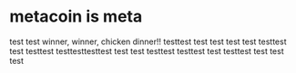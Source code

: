 # metacoin is meta

test
test
winner, winner, chicken dinner!!
testtest
test
test
test
test
testtest
test
testtest
testtesttesttest
test
test
testtest
testtest
test
testtest
test
test
test
